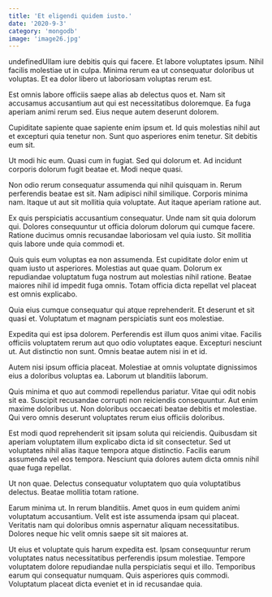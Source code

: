```yaml
---
title: 'Et eligendi quidem iusto.'
date: '2020-9-3'
category: 'mongodb'
image: 'image26.jpg'
---
```


undefinedUllam iure debitis quis qui facere. Et labore voluptates ipsum. Nihil facilis molestiae ut in culpa. Minima rerum ea ut consequatur doloribus ut voluptas. Et ea dolor libero ut laboriosam voluptas rerum est.
 Est omnis labore officiis saepe alias ab delectus quos et. Nam sit accusamus accusantium aut qui est necessitatibus doloremque. Ea fuga aperiam animi rerum sed. Eius neque autem deserunt dolorem.
 Cupiditate sapiente quae sapiente enim ipsum et. Id quis molestias nihil aut et excepturi quia tenetur non. Sunt quo asperiores enim tenetur. Sit debitis eum sit.

Ut modi hic eum. Quasi cum in fugiat. Sed qui dolorum et. Ad incidunt corporis dolorum fugit beatae et. Modi neque quasi.
 Non odio rerum consequatur assumenda qui nihil quisquam in. Rerum perferendis beatae est sit. Nam adipisci nihil similique. Corporis minima nam. Itaque ut aut sit mollitia quia voluptate. Aut itaque aperiam ratione aut.
 Ex quis perspiciatis accusantium consequatur. Unde nam sit quia dolorum qui. Dolores consequuntur ut officia dolorum dolorum qui cumque facere. Ratione ducimus omnis recusandae laboriosam vel quia iusto. Sit mollitia quis labore unde quia commodi et.

Quis quis eum voluptas ea non assumenda. Est cupiditate dolor enim ut quam iusto ut asperiores. Molestias aut quae quam. Dolorum ex repudiandae voluptatum fuga nostrum aut molestias nihil ratione. Beatae maiores nihil id impedit fuga omnis. Totam officia dicta repellat vel placeat est omnis explicabo.
 Quia eius cumque consequatur qui atque reprehenderit. Et deserunt et sit quasi et. Voluptatum et magnam perspiciatis sunt eos molestiae.
 Expedita qui est ipsa dolorem. Perferendis est illum quos animi vitae. Facilis officiis voluptatem rerum aut quo odio voluptates eaque. Excepturi nesciunt ut. Aut distinctio non sunt. Omnis beatae autem nisi in et id.

Autem nisi ipsum officia placeat. Molestiae at omnis voluptate dignissimos eius a doloribus voluptas ea. Laborum ut blanditiis laborum.
 Quis minima et quo aut commodi repellendus pariatur. Vitae qui odit nobis sit ea. Suscipit recusandae corrupti non reiciendis consequuntur. Aut enim maxime doloribus ut. Non doloribus occaecati beatae debitis et molestiae. Qui vero omnis deserunt voluptates rerum eius officiis doloribus.
 Est modi quod reprehenderit sit ipsam soluta qui reiciendis. Quibusdam sit aperiam voluptatem illum explicabo dicta id sit consectetur. Sed ut voluptates nihil alias itaque tempora atque distinctio. Facilis earum assumenda vel eos tempora. Nesciunt quia dolores autem dicta omnis nihil quae fuga repellat.

Ut non quae. Delectus consequatur voluptatem quo quia voluptatibus delectus. Beatae mollitia totam ratione.
 Earum minima ut. In rerum blanditiis. Amet quos in eum quidem animi voluptatum accusantium. Velit est iste assumenda ipsam qui placeat. Veritatis nam qui doloribus omnis aspernatur aliquam necessitatibus. Dolores neque hic velit omnis saepe sit sit maiores at.
 Ut eius et voluptate quis harum expedita est. Ipsam consequuntur rerum voluptates natus necessitatibus perferendis ipsum molestiae. Tempore voluptatem dolore repudiandae nulla perspiciatis sequi et illo. Temporibus earum qui consequatur numquam. Quis asperiores quis commodi. Voluptatum placeat dicta eveniet et in id recusandae quia.


